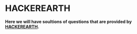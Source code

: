 # HACKEREARTH    

**Here we will have soultions of questions that are provided by [HACKEREARTH](https://www.hackerearth.com/).**

